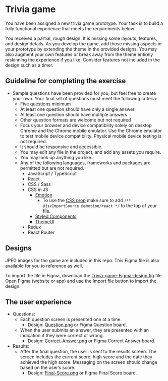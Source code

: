 # Trivia game

You have been assigned a new trivia game prototype. Your task is to build a fully functional experience that meets the requirements below.

You received a partial, rough design. It is missing some layouts, features, and design details. As you develop the game, add those missing aspects in your prototype by extending the theme in the provided designs. You may also augment your own features or break away from the theme entirely reskinning the experience if you like. Consider features not included in the design such as a timer.

## Guideline for completing the exercise

- Sample questions have been provided for you, but feel free to create your own. Your final set of questions must meet the following criteria:
  - Five questions minimum
  - At least one question should have only a single answer
  - At least one question should have multiple answers
  - Other question formats are welcome but not required
  - Focus your browser and device compatibility solely on desktop Chrome and the Chrome mobile emulator. Use the Chrome emulator to test mobile device compatibility. Physical mobile device testing is not required.
  - It should be responsive and accessible.
  - You may edit any file in the project, and add any assets you require.
  - You may look up anything you like.
  - Any of the following languages, frameworks and packages are permitted but are not required.
    - JavaScript / TypeScript
    - React
    - CSS / Sass
    - CSS in JS
      - [Emotion](https://emotion.sh/docs/introduction)
        - To use the [CSS prop](https://emotion.sh/docs/css-prop#jsx-pragma) make sure to add `/** @jsxImportSource @emotion/react */` to the top of your file.
      - [Styled Components](https://styled-components.com/)
      - [ThemeUI](https://theme-ui.com/)
    - Redux
    - React Router

## Designs

JPEG images for the game are included in this repo. This Figma file is also available for you to reference as well.

To import the file in Figma, download the [Trivia-game-Figma-design.fig](https://github.com/indeed-de-exercise/figma/raw/main/Trivia-game-Figma-design.fig) file. Open Figma (website or app) and use the Import file button to import the design.

## The user experience

- Questions:
  - Each question screen is presented one at a time.
    - Design: [Question.png](./Question/png) or Figma Question board.
  - When the user submits an answer, they are presented with an indication if they were correct or wrong.
    - Design: [Correct-Answer.png](./Correct-Answer.png) or Figma Correct Answer board.
- Results:
  - After the final question, the user is sent to the results screen. The screen includes the current score, high score and the date they achieved the high score. Messaging on the screen should change based on the user’s score.
    - Design: [Final-Score.png](./Final-Sorce.png) or Figma Final Score board.
